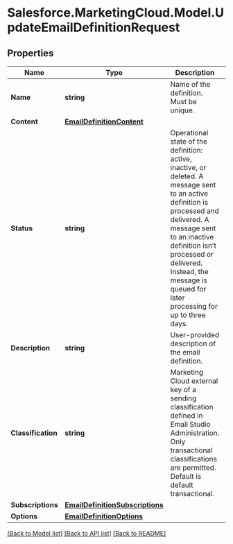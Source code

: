 # Salesforce.MarketingCloud.Model.UpdateEmailDefinitionRequest
## Properties

Name | Type | Description | Notes
------------ | ------------- | ------------- | -------------
**Name** | **string** | Name of the definition. Must be unique. | [optional] 
**Content** | [**EmailDefinitionContent**](EmailDefinitionContent.md) |  | [optional] 
**Status** | **string** | Operational state of the definition: active, inactive, or deleted. A message sent to an active definition is processed and delivered. A message sent to an inactive definition isn’t processed or delivered. Instead, the message is queued for later processing for up to three days. | [optional] 
**Description** | **string** | User-provided description of the email definition. | [optional] 
**Classification** | **string** | Marketing Cloud external key of a sending classification defined in Email Studio Administration. Only transactional classifications are permitted. Default is default transactional. | [optional] 
**Subscriptions** | [**EmailDefinitionSubscriptions**](EmailDefinitionSubscriptions.md) |  | [optional] 
**Options** | [**EmailDefinitionOptions**](EmailDefinitionOptions.md) |  | [optional] 

[[Back to Model list]](../README.md#documentation-for-models) [[Back to API list]](../README.md#documentation-for-api-endpoints) [[Back to README]](../README.md)

